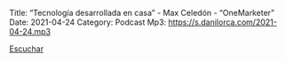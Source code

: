 Title: “Tecnología desarrollada en casa” - Max Celedón - “OneMarketer”
Date: 2021-04-24
Category: Podcast
Mp3: https://s.danilorca.com/2021-04-24.mp3

<a href="https://s.danilorca.com/2021-04-24.mp3" type="audio/mpeg">
Escuchar
</a>
